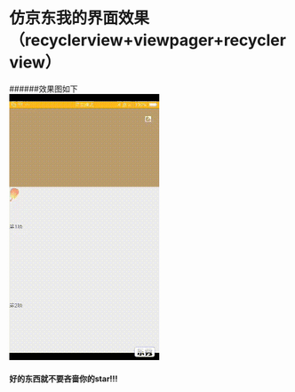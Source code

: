 # 仿京东我的界面效果（recyclerview+viewpager+recyclerview）
######效果图如下  
![git图](https://github.com/sinbara0813/DoubleRecyclerView/raw/master/1.gif)



#### 好的东西就不要吝啬你的star!!!
